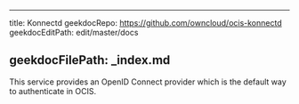 * * *

title: Konnectd
geekdocRepo: <https://github.com/owncloud/ocis-konnectd>
geekdocEditPath: edit/master/docs

## geekdocFilePath: \_index.md

This service provides an OpenID Connect provider which is the default way to authenticate in OCIS.
